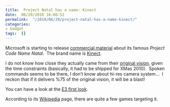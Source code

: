 ```yaml
---
title:  Project Natal has a name: Kinect
date:  06/20/2010 16:08:52
permalink:  "/2010/06/20/project-natal-has-a-name-kinect/"
categories:
- Gadget
tags:  []
---
```

<p>Microsoft is starting to release <a href="http://www.xbox.com/en-CA/kinect/">commercial material</a> about its famous <em>Project Code Name Natal</em>.&#160; The brand name is <a href="http://www.xbox.com/en-CA/kinect/">Kinect</a>.</p>  <p>I do not know how close they actually came from their <a href="http://www.youtube.com/watch?v=p2qlHoxPioM">original vision</a>, given the time constraints (basically, it had to be shipped for XMas 2010).&#160; Spoken commands seems to be there, I don’t know about hi-res camera system…&#160; I reckon that if it delivers %75 of the original vision, it will be a blast!</p>  <p>You can have a look at the <a href="http://www.youtube.com/watch?v=B2r9cKjNQe4">E3 first look</a>.</p>  <p>According to its <a href="http://en.wikipedia.org/wiki/Project_Natal">Wikipedia</a> page, there are quite a few games targeting it.</p>